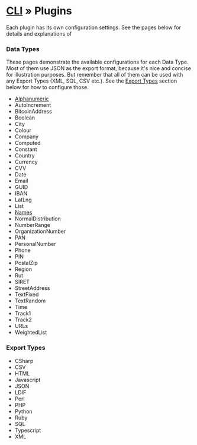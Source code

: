 # [CLI](./README.md) &raquo; Plugins

Each plugin has its own configuration settings. See the pages below for details and explanations of 

### Data Types

These pages demonstrate the available configurations for each Data Type. Most of them use JSON as the export format, 
because it's nice and concise for illustration purposes. But remember that all of them can be used with any Export 
Types (XML, SQL, CSV etc.). See the [Export Types](#export-types) section below for how to configure those.

- [Alphanumeric](../client/src/plugins/dataTypes/Alphanumeric/README.md)
- AutoIncrement
- BitcoinAddress
- Boolean
- City
- Colour
- Company
- Computed
- Constant
- Country
- Currency
- CVV
- Date
- Email
- GUID
- IBAN
- LatLng
- List
- [Names](../client/src/plugins/dataTypes/Names/README.md)
- NormalDistribution
- NumberRange
- OrganizationNumber
- PAN
- PersonalNumber
- Phone
- PIN
- PostalZip
- Region
- Rut
- SIRET
- StreetAddress
- TextFixed
- TextRandom
- Time
- Track1
- Track2
- URLs
- WeightedList

### Export Types

- CSharp
- CSV
- HTML
- Javascript
- JSON
- LDIF
- Perl
- PHP
- Python
- Ruby
- SQL
- Typescript
- XML

